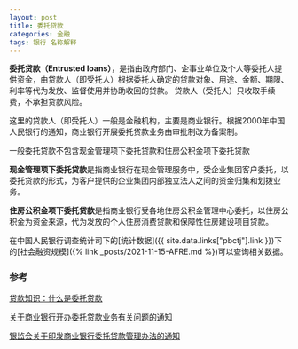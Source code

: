 ```yaml
---
layout: post
title: 委托贷款
categories: 金融
tags: 银行 名称解释
---
```

**委托贷款（Entrusted loans）**，是指由政府部门、企事业单位及个人等委托人提供资金，由贷款人（即受托人）根据委托人确定的贷款对象、用途、金额、期限、利率等代为发放、监督使用并协助收回的贷款。
贷款人（受托人）只收取手续费，不承担贷款风险。

这里的贷款人（即受托人）一般是金融机构，主要是商业银行。根据2000年中国人民银行的通知，商业银行开展委托贷款业务由审批制改为备案制。

一般委托贷款不包含现金管理项下委托贷款和住房公积金项下委托贷款

**现金管理项下委托贷款**是指商业银行在现金管理服务中，受企业集团客户委托，以委托贷款的形式，为客户提供的企业集团内部独立法人之间的资金归集和划拨业务。

**住房公积金项下委托贷款**是指商业银行受各地住房公积金管理中心委托，以住房公积金为资金来源，代为发放的个人住房消费贷款和保障性住房建设项目贷款。

在中国人民银行调查统计司下的[统计数据]({{ site.data.links["pbctj"].link }})下的[社会融资规模]({% link _posts/2021-11-15-AFRE.md %})可以查询相关数据。

### 参考

[贷款知识：什么是委托贷款](http://wuhan.pbc.gov.cn/wuhan/2929354/123527/2787757/index.html)

[关于商业银行开办委托贷款业务有关问题的通知](http://www.pbc.gov.cn/tiaofasi/144941/144959/2818004/index.html)

[银监会关于印发商业银行委托贷款管理办法的通知](http://www.gov.cn/gongbao/content/2018/content_5303449.htm)
